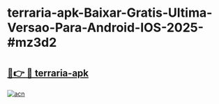 # terraria-apk-Baixar-Gratis-Ultima-Versao-Para-Android-IOS-2025-#mz3d2

# <h2><a href="https://ainizakaria.my?title=terraria-apk&ref=22M">🔗👉 🔴 terraria-apk</a></h2>

[![acn](https://github.com/user-attachments/assets/0f9c940e-d8b0-45ae-aac7-cd30a18b3e1c)](https://ainizakaria.my?title=terraria-apk&ref=22M)

